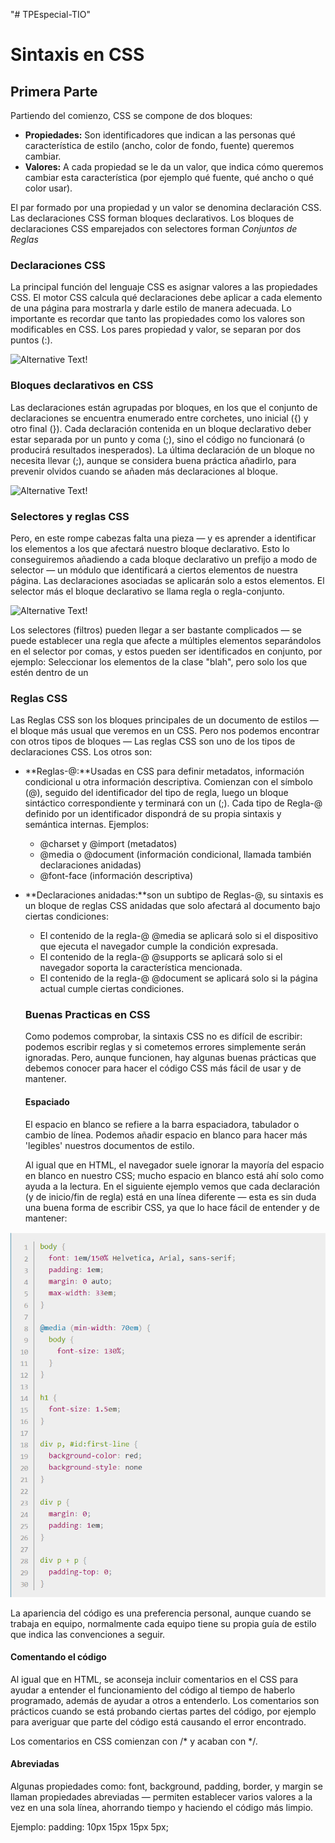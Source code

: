 "# TPEspecial-TIO"

# Sintaxis en CSS

## Primera Parte

Partiendo del comienzo, CSS se compone de dos bloques:

* **Propiedades:** Son identificadores que indican a las personas qué característica de estilo (ancho, color de fondo, fuente) queremos cambiar.
* **Valores:** A cada propiedad se le da un valor, que indica cómo queremos cambiar esta característica (por ejemplo qué fuente, qué ancho o qué color usar).

El par formado por una propiedad y un valor se denomina declaración CSS. Las declaraciones CSS forman bloques declarativos. Los bloques de declaraciones CSS emparejados con selectores forman _Conjuntos de Reglas_

### Declaraciones CSS

La principal función del lenguaje CSS es asignar valores a las propiedades CSS. El motor CSS calcula qué declaraciones debe aplicar a cada elemento de una página para mostrarla y darle estilo de manera adecuada. Lo importante es recordar que tanto las propiedades como los valores son modificables en CSS. Los pares propiedad y valor, se separan por dos puntos (:).

![Alternative Text!](/images/css-sintax-1.png )
### Bloques declarativos en CSS

Las declaraciones están agrupadas por bloques, en los que el conjunto de declaraciones se encuentra enumerado entre corchetes, uno inicial ({) y otro final (}). Cada declaración contenida en un bloque declarativo deber estar separada por un punto y coma (;), sino el código no funcionará (o producirá resultados inesperados). La última declaración de un bloque no necesita llevar (;), aunque se considera buena práctica añadirlo, para prevenir olvidos cuando se añaden más declaraciones al bloque.

![Alternative Text!](/images/css-sintax-2.png )

### Selectores y reglas CSS

Pero, en este rompe cabezas falta una pieza — y es aprender a identificar los elementos a los que afectará nuestro bloque declarativo. Esto lo conseguiremos añadiendo a cada bloque declarativo un prefijo a modo de selector — un módulo que identificará a ciertos elementos de nuestra página. Las declaraciones asociadas se aplicarán solo a estos elementos. El selector más el bloque declarativo se llama regla o regla-conjunto.

![Alternative Text!](/images/css-sintax-3.png )

Los selectores (filtros) pueden llegar a ser bastante complicados — se puede establecer una regla que afecte a múltiples elementos separándolos en el selector por comas, y estos pueden ser identificados en conjunto, por ejemplo: Seleccionar los elementos de la clase "blah", pero solo los que estén dentro de un

### Reglas CSS

Las Reglas CSS son los bloques principales de un documento de estilos — el bloque más usual que veremos en un CSS. Pero nos podemos encontrar con otros tipos de bloques — Las reglas CSS son uno de los tipos de declaraciones CSS. Los otros son:

* **Reglas-@:**Usadas en CSS para definir metadatos, información condicional u otra información descriptiva. Comienzan con el símbolo (@), seguido del identificador del tipo de regla, luego un bloque sintáctico correspondiente y terminará con un (;). Cada tipo de Regla-@ definido por un identificador dispondrá de su propia sintaxis y semántica internas. Ejemplos:

  - @charset y @import (metadatos)
  - @media o @document (información condicional, llamada también declaraciones anidadas)
  - @font-face (información descriptiva)

* **Declaraciones anidadas:**son un subtipo de Reglas-@, su sintaxis es un bloque de reglas CSS anidadas que solo afectará al documento bajo ciertas condiciones:

  - El contenido de la regla-@ @media se aplicará solo si el dispositivo que ejecuta el navegador cumple la condición expresada.
  - El contenido de la regla-@ @supports se aplicará solo si el navegador soporta la característica mencionada.
  - El contenido de la regla-@ @document se aplicará solo si la página actual cumple ciertas condiciones.

  ### Buenas Practicas en CSS

  Como podemos comprobar, la sintaxis CSS no es difícil de escribir: podemos escribir reglas y si cometemos errores simplemente serán ignoradas. Pero, aunque funcionen, hay algunas buenas prácticas que debemos conocer para hacer el código CSS más fácil de usar y de mantener.

  #### Espaciado

  El espacio en blanco se refiere a la barra espaciadora, tabulador o cambio de línea. Podemos añadir espacio en blanco para hacer más 'legibles' nuestros documentos de estilo.

  Al igual que en HTML, el navegador suele ignorar la mayoría del espacio en blanco en nuestro CSS; mucho espacio en blanco está ahí solo como ayuda a la lectura. En el siguiente ejemplo vemos que cada declaración (y de inicio/fin de regla) está en una línea diferente — esta es sin duda una buena forma de escribir CSS, ya que lo hace fácil de entender y de mantener:

![Alternative Text!](/images/css-sintax-4.png )

  La apariencia del código es una preferencia personal, aunque cuando se trabaja en equipo, normalmente cada equipo tiene su propia guía de estilo que indica las convenciones a seguir.

  #### Comentando el código

  Al igual que en HTML, se aconseja incluir comentarios en el CSS para ayudar a entender el funcionamiento del código al tiempo de haberlo programado, además de ayudar a otros a entenderlo. Los comentarios son prácticos cuando se está probando ciertas partes del código, por ejemplo para averiguar que parte del código está causando el error encontrado.

  Los comentarios en CSS comienzan con /* y acaban con */.

  #### Abreviadas

  Algunas propiedades como: font, background, padding, border, y margin se llaman propiedades abreviadas — permiten establecer varios valores a la vez en una sola línea, ahorrando tiempo y haciendo el código más limpio.

  Ejemplo: padding: 10px 15px 15px 5px;
